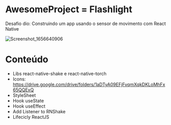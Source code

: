 # AwesomeProject = Flashlight

Desafio dio: Construindo um app usando o sensor de movimento com React Native

![Screenshot_1656640906](https://user-images.githubusercontent.com/98976962/176808780-826beed7-01fc-4f3e-878c-114722702018.png)

# Conteúdo
- Libs react-native-shake e react-native-torch
- Icons: https://drive.google.com/drive/folders/1aDTyA09EFjFvqmXqkDKLoMhFx65QQExQ
- StyleSheet
- Hook useState
- Hook useEffect
- Add Listener to RNShake
- Lifecicly ReactJS
